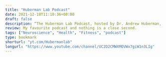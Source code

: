 ```yaml
---
title: "Huberman Lab Podcast"
date: 2021-12-18T11:10:36+08:00
draft: false
description: “The Huberman Lab Podcast, hosted by Dr. Andrew Huberman, discusses neuroscience—how our brain and its connections with the organs of our body control our perceptions, our behaviors, and our health. The podcast also discusses tools for measuring and changing how our nervous system works.”
review: My favourite podcast and nothing is a close second.
tags: ["Neuroscience", "Health", "Fitness", "podcast"]
type: bookmark
shorturl: "yt.com/Hubermanlab"
longurl: "https://www.youtube.com/channel/UC2D2CMWXMOVWx7giW1n3LIg"
---
```


